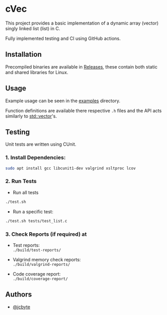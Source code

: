 # cVec

This project provides a basic implementation of a dynamic array (vector) singly linked list (list) in C.

Fully implemented testing and CI using GitHub actions.

## Installation

Precompiled binaries are available in [Releases](https://github.com/jcbyte/cVec/releases), these contain both static and shared libraries for Linux.

## Usage

Example usage can be seen in the [examples](./examples) directory.

Function definitions are available there respective `.h` files and the API acts similarly to [std::vector](https://en.cppreference.com/w/cpp/container/vector#Member_functions)'s.

## Testing

Unit tests are written using CUnit.

### 1. Install Dependencies:
```bash
sudo apt install gcc libcunit1-dev valgrind xsltproc lcov
```
   
### 2. Run Tests

- Run all tests
```bash
./test.sh
```

- Run a specific test:
```bash
./test.sh tests/test_list.c
```
   
### 3. Check Reports (if required) at
- Test reports:  
  `./build/test-reports/`
  
- Valgrind memory check reports:  
  `./build/valgrind-reports/`
  
- Code coverage report:  
  `./build/coverage-report/`

## Authors

- [@jcbyte](https://www.github.com/jcbyte)